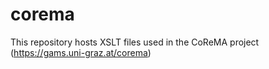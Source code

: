 # corema
This repository hosts XSLT files used in the CoReMA project (https://gams.uni-graz.at/corema) 
